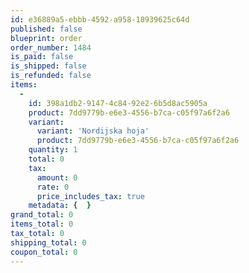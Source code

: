 ```yaml
---
id: e36889a5-ebbb-4592-a958-18939625c64d
published: false
blueprint: order
order_number: 1484
is_paid: false
is_shipped: false
is_refunded: false
items:
  -
    id: 398a1db2-9147-4c84-92e2-6b5d8ac5905a
    product: 7dd9779b-e6e3-4556-b7ca-c05f97a6f2a6
    variant:
      variant: 'Nordijska hoja'
      product: 7dd9779b-e6e3-4556-b7ca-c05f97a6f2a6
    quantity: 1
    total: 0
    tax:
      amount: 0
      rate: 0
      price_includes_tax: true
    metadata: {  }
grand_total: 0
items_total: 0
tax_total: 0
shipping_total: 0
coupon_total: 0
---
```

